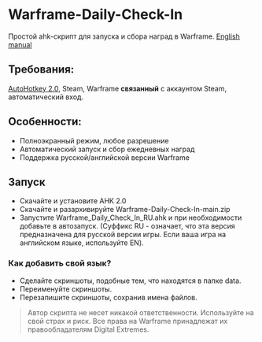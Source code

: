 # Warframe-Daily-Check-In 
Простой ahk-скрипт для запуска и сбора наград в Warframe. [English manual](https://github.com/MotiasNotMe/Warframe-Daily-Check-In/edit/main/README.md)

## Требования:
[AutoHotkey 2.0](https://www.autohotkey.com/v2/), Steam, Warframe __связанный__ с аккаунтом Steam, автоматический вход.

## Особенности:
- Полноэкранный режим, любое разрешение
- Автоматический запуск и сбор ежедневных наград
- Поддержка русской/английской версии Warframe

## Запуск
- Скачайте и установите AHK 2.0
- Скачайте и разархивируйте Warframe-Daily-Check-In-main.zip
- Запустите Warframe_Daily_Check_In_RU.ahk и при необходимости добавьте в автозапуск. (Суффикс RU - означает, что эта версия предназначена для русской версии игры. Если ваша игра на английском языке, используйте EN).

### Как добавить свой язык?
- Сделайте скриншоты, подобные тем, что находятся в папке data.
- Переименуйте скриншоты.
- Перезапишите скриншоты, сохранив имена файлов.

> Автор скрипта не несет никакой ответственности. Используйте на свой страх и риск.
Все права на Warframe принадлежат их правообладателям Digital Extremes.

